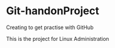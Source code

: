 # Git-handonProject
Creating to get practise with GitHub

This is the project for Linux Administration 
